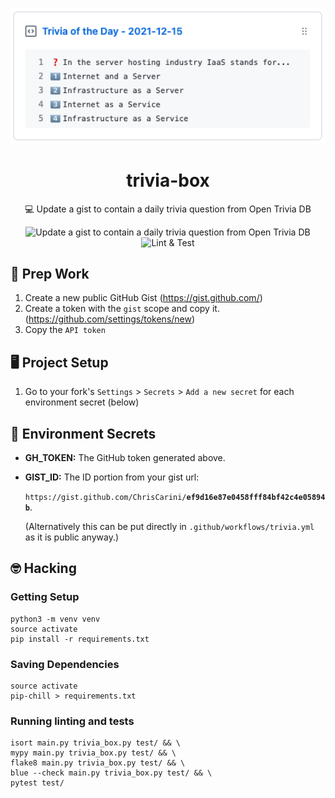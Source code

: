 <p align='center'>
  <img src="images/trivia-box.png" width="600px">
  <h1 align="center">trivia-box</h1>
  <p align="center">💻 Update a gist to contain a daily trivia question from Open Trivia DB</p>
  <p align="center">
    <img src="https://github.com/ChrisCarini/trivia-box/workflows/Update%20gist%20with%20daily%20trivia/badge.svg?branch=main" alt="Update a gist to contain a daily trivia question from Open Trivia DB">
    <img src="https://github.com/ChrisCarini/trivia-box/workflows/Linting%20%26%20Test/badge.svg?branch=main" alt="Lint & Test">
  </p>
</p>

## 🎒 Prep Work

1. Create a new public GitHub Gist (https://gist.github.com/)
2. Create a token with the `gist` scope and copy it. (https://github.com/settings/tokens/new)
3. Copy the `API token`

## 🖥 Project Setup

1. Go to your fork's `Settings` > `Secrets` > `Add a new secret` for each environment secret (below)

## 🤫 Environment Secrets

- **GH_TOKEN:** The GitHub token generated above.
- **GIST_ID:** The ID portion from your gist url:

  `https://gist.github.com/ChrisCarini/`**`ef9d16e87e0458fff84bf42c4e05894b`**.

  (Alternatively this can be put directly in `.github/workflows/trivia.yml` as it is public anyway.)

## 🤓 Hacking

### Getting Setup

```shell
python3 -m venv venv
source activate
pip install -r requirements.txt
```

### Saving Dependencies

```shell
source activate
pip-chill > requirements.txt
```

### Running linting and tests

```shell
isort main.py trivia_box.py test/ && \
mypy main.py trivia_box.py test/ && \
flake8 main.py trivia_box.py test/ && \
blue --check main.py trivia_box.py test/ && \
pytest test/
```